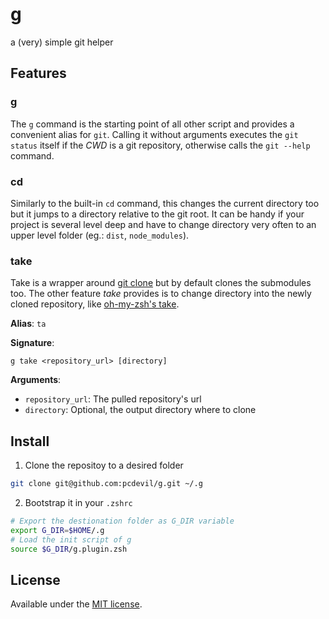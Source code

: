 # g
a (very) simple git helper

## Features

### g
The `g` command is the starting point of all other script and provides a
 convenient alias for `git`.
Calling it without arguments executes the `git status` itself if the _CWD_ is a
 git repository, otherwise calls the `git --help` command.

### cd
Similarly to the built-in `cd` command, this changes the current directory too
 but it jumps to a directory relative to the git root. It can be handy if your
 project is several level deep and have to change directory very often to an
 upper level folder (eg.: `dist`, `node_modules`).

### take
Take is a wrapper around [git clone] but by default clones the submodules too.
 The other feature _take_ provides is to change directory into the newly cloned
 repository, like [oh-my-zsh's take].

**Alias**: `ta`

**Signature**:
```
g take <repository_url> [directory]
```

**Arguments**:
- `repository_url`: The pulled repository's url
- `directory`: Optional, the output directory where to clone

## Install

1. Clone the repositoy to a desired folder
```zsh
git clone git@github.com:pcdevil/g.git ~/.g
```

2. Bootstrap it in your `.zshrc`
```zsh
# Export the destionation folder as G_DIR variable
export G_DIR=$HOME/.g
# Load the init script of g
source $G_DIR/g.plugin.zsh
```

## License
Available under the [MIT license](LICENSE.md).

[git clone]: https://git-scm.com/docs/git-clone
[oh-my-zsh's take]: https://github.com/robbyrussell/oh-my-zsh/wiki/Cheatsheet
